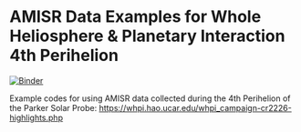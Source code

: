 # AMISR Data Examples for Whole Heliosphere & Planetary Interaction 4th Perihelion
[![Binder](https://mybinder.org/badge_logo.svg)](https://mybinder.org/v2/gh/amisr/whpi_ph4_amisr/master)

Example codes for using AMISR data collected during the 4th Perihelion of the Parker Solar Probe: https://whpi.hao.ucar.edu/whpi_campaign-cr2226-highlights.php
